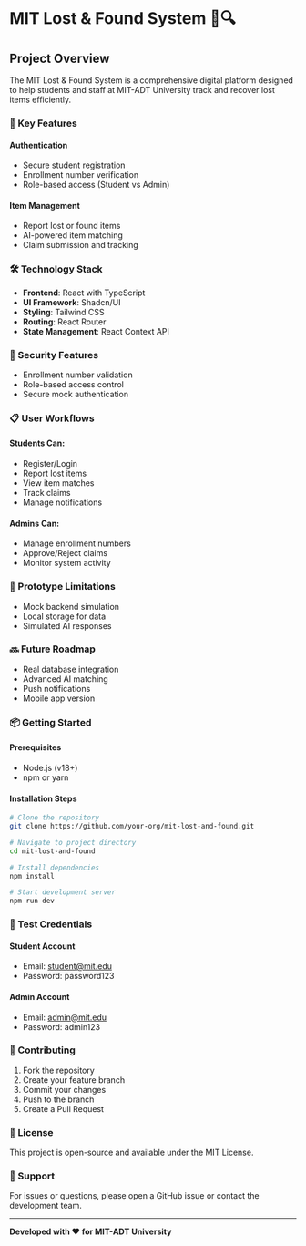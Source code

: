 
# MIT Lost & Found System 🏫🔍

## Project Overview

The MIT Lost & Found System is a comprehensive digital platform designed to help students and staff at MIT-ADT University track and recover lost items efficiently.

### 🚀 Key Features

#### Authentication
- Secure student registration
- Enrollment number verification
- Role-based access (Student vs Admin)

#### Item Management
- Report lost or found items
- AI-powered item matching
- Claim submission and tracking

### 🛠 Technology Stack

- **Frontend**: React with TypeScript
- **UI Framework**: Shadcn/UI
- **Styling**: Tailwind CSS
- **Routing**: React Router
- **State Management**: React Context API

### 🔐 Security Features

- Enrollment number validation
- Role-based access control
- Secure mock authentication

### 📋 User Workflows

#### Students Can:
- Register/Login
- Report lost items
- View item matches
- Track claims
- Manage notifications

#### Admins Can:
- Manage enrollment numbers
- Approve/Reject claims
- Monitor system activity

### 🚧 Prototype Limitations

- Mock backend simulation
- Local storage for data
- Simulated AI responses

### 🔜 Future Roadmap

- Real database integration
- Advanced AI matching
- Push notifications
- Mobile app version

### 📦 Getting Started

#### Prerequisites
- Node.js (v18+)
- npm or yarn

#### Installation Steps
```bash
# Clone the repository
git clone https://github.com/your-org/mit-lost-and-found.git

# Navigate to project directory
cd mit-lost-and-found

# Install dependencies
npm install

# Start development server
npm run dev
```

### 🧪 Test Credentials

#### Student Account
- Email: student@mit.edu
- Password: password123

#### Admin Account
- Email: admin@mit.edu
- Password: admin123

### 📝 Contributing

1. Fork the repository
2. Create your feature branch
3. Commit your changes
4. Push to the branch
5. Create a Pull Request

### 📄 License

This project is open-source and available under the MIT License.

### 🤝 Support

For issues or questions, please open a GitHub issue or contact the development team.

---

**Developed with ❤️ for MIT-ADT University**
